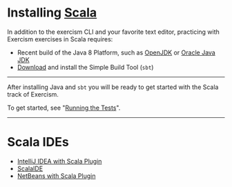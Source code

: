 # Installing [Scala](http://www.scala-lang.org)


In addition to the exercism CLI and your favorite text editor, practicing with Exercism exercises in Scala requires:

* Recent build of the Java 8 Platform, such as [OpenJDK](http://openjdk.java.net/install/) or [Oracle Java JDK](http://www.oracle.com/technetwork/java/javase/downloads/index.html) 
* [Download](http://www.scala-sbt.org/release/docs/Setup.html) and install the Simple Build Tool (`sbt`)

---

After installing Java and `sbt` you will be ready to get started with the Scala track of Exercism.

To get started, see "[Running the Tests](http://exercism.io/languages/scala/tests)".

---

# Scala IDEs

* [IntelliJ IDEA with Scala Plugin](https://www.jetbrains.com/idea/)
* [ScalaIDE](http://scala-ide.org/index.html)
* [NetBeans with Scala Plugin](https://netbeans.org/)